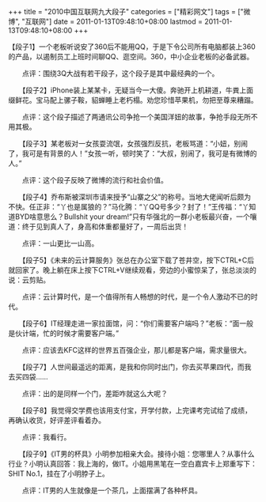 +++
title = "2010中国互联网九大段子"
categories = ["精彩网文"]
tags = ["微博", "互联网"]
date = 2011-01-13T09:48:10+08:00
lastmod = 2011-01-13T09:48:10+08:00
+++



【段子1】一个老板听说安了360后不能用QQ，于是下令公司所有电脑都装上360的产品，以遏制员工上班时间聊QQ、逛空间。360，中小企业老板的必备武器。



　　点评：围绕3Q大战有若干段子，这个段子是其中最经典的一个。

　　【段子2】iPhone装上某某卡，无疑当今一大傻。奔驰开上机耕道，牛粪上面缀鲜花。宝马配上骡子鞍，貂蝉睡上老朽榻。劝您珍惜苹果机，勿把至尊来糟蹋。

　　点评：这个段子描述了两通讯公司争抢一个美国洋妞的故事，争抢手段无所不用其极。

　　【段子3】某老板对一女孩耍流氓，女孩强烈反抗，老板骂道：“小妞，别闹了，我可是有背景的人！”女孩一听，顿时笑了：“大叔，别闹了，我可是有微博的人。”

　　点评：这个段子反映了微博的流行和社会价值。

　　【段子4】乔布斯被深圳市请来授予“山寨之父”的称号。当地大佬闻听后颇为不快。任正非：“丫也是属狼的？”马化腾：“丫QQ号多少？封了！”王传福：“丫知道BYD啥意思么？Bullshit your dream!”只有华强北的一群小老板最兴奋，一个嚷道：终于见到真人了，身高和体重都量好了，一周后出货！

　　点评：一山更比一山高。

　　【段子5】《未来的云计算服务》张总在办公室下载了苍井空，按下CTRL+C后就回家了。晚上躺在床上按下CTRL+V继续观看，旁边的小蜜惊呆了，张总淡淡的说：云剪贴。

　　点评：云计算时代，是一个值得所有人畅想的时代，是一个令人激动不已的时代。

　　【段子6】IT经理走进一家拉面馆，问：“你们需要客户端吗？”老板：“面一般是伙计端，忙的时候才需要客户端。”

　　点评：应该去KFC这样的世界五百强企业，那儿都是客户端，需求量很大。

　　【段子7】人世间最遥远的距离，是我和你同时出门，你去买苹果四代，而我去买四袋……

　　点评：出的是同样一个门，差距咋就这么大呢？

　　【段子8】我觉得交学费也该用支付宝，开学付款，上完课考完试给了成绩，再确认收货，好评差评看着办。

　　点评：我看行。

　　【段子9】《IT男的杯具》小明参加相亲大会。接待小姐：您哪里人？从事什么行业？小明认真回答：我上海的，做IT。小姐用黑笔在一空白嘉宾卡上郑重写下：SHIT No.1，挂在了小明脖子上。

　　点评：IT男的人生就像是一个茶几，上面摆满了各种杯具。